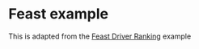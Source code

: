 # Feast example

This is adapted from the [Feast Driver Ranking](https://github.com/feast-dev/feast-gcp-driver-ranking-tutorial) example